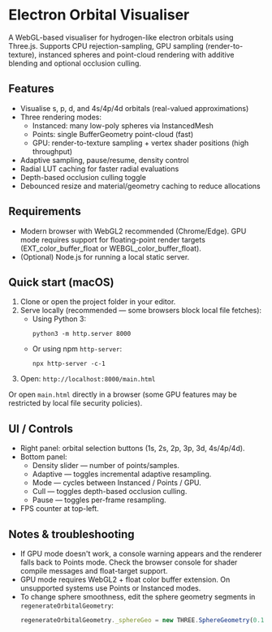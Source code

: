 # Electron Orbital Visualiser

A WebGL-based visualiser for hydrogen-like electron orbitals using Three.js. Supports CPU rejection-sampling, GPU sampling (render-to-texture), instanced spheres and point-cloud rendering with additive blending and optional occlusion culling.

## Features
- Visualise s, p, d, and 4s/4p/4d orbitals (real-valued approximations)
- Three rendering modes:
  - Instanced: many low-poly spheres via InstancedMesh
  - Points: single BufferGeometry point-cloud (fast)
  - GPU: render-to-texture sampling + vertex shader positions (high throughput)
- Adaptive sampling, pause/resume, density control
- Radial LUT caching for faster radial evaluations
- Depth-based occlusion culling toggle
- Debounced resize and material/geometry caching to reduce allocations

## Requirements
- Modern browser with WebGL2 recommended (Chrome/Edge). GPU mode requires support for floating-point render targets (EXT_color_buffer_float or WEBGL_color_buffer_float).
- (Optional) Node.js for running a local static server.

## Quick start (macOS)
1. Clone or open the project folder in your editor.
2. Serve locally (recommended — some browsers block local file fetches):
   - Using Python 3:
     ```
     python3 -m http.server 8000
     ```
   - Or using npm `http-server`:
     ```
     npx http-server -c-1
     ```
3. Open: `http://localhost:8000/main.html`

Or open `main.html` directly in a browser (some GPU features may be restricted by local file security policies).

## UI / Controls
- Right panel: orbital selection buttons (1s, 2s, 2p, 3p, 3d, 4s/4p/4d).
- Bottom panel:
  - Density slider — number of points/samples.
  - Adaptive — toggles incremental adaptive resampling.
  - Mode — cycles between Instanced / Points / GPU.
  - Cull — toggles depth-based occlusion culling.
  - Pause — toggles per-frame resampling.
- FPS counter at top-left.

## Notes & troubleshooting
- If GPU mode doesn't work, a console warning appears and the renderer falls back to Points mode. Check the browser console for shader compile messages and float-target support.
- GPU mode requires WebGL2 + float color buffer extension. On unsupported systems use Points or Instanced modes.
- To change sphere smoothness, edit the sphere geometry segments in `regenerateOrbitalGeometry`:
  ```js
  regenerateOrbitalGeometry._sphereGeo = new THREE.SphereGeometry(0.12, 16, 12);
